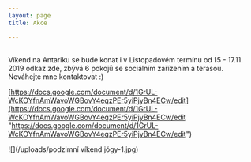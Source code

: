```yaml
---
layout: page
title: Akce

---
```

## 

Víkend na Antariku se bude konat i v Listopadovém termínu od 15 - 17.11. 2019 odkaz zde, zbývá 6 pokojů se sociálním zařízením a terasou. Neváhejte mne kontaktovat :)

[https://docs.google.com/document/d/1GrUL-WcKOYfnAmWavoWGBovY4eqzPEr5yiPjyBn4ECw/edit](https://docs.google.com/document/d/1GrUL-WcKOYfnAmWavoWGBovY4eqzPEr5yiPjyBn4ECw/edit "https://docs.google.com/document/d/1GrUL-WcKOYfnAmWavoWGBovY4eqzPEr5yiPjyBn4ECw/edit")

![](/uploads/podzimní víkend jógy-1.jpg)

## 